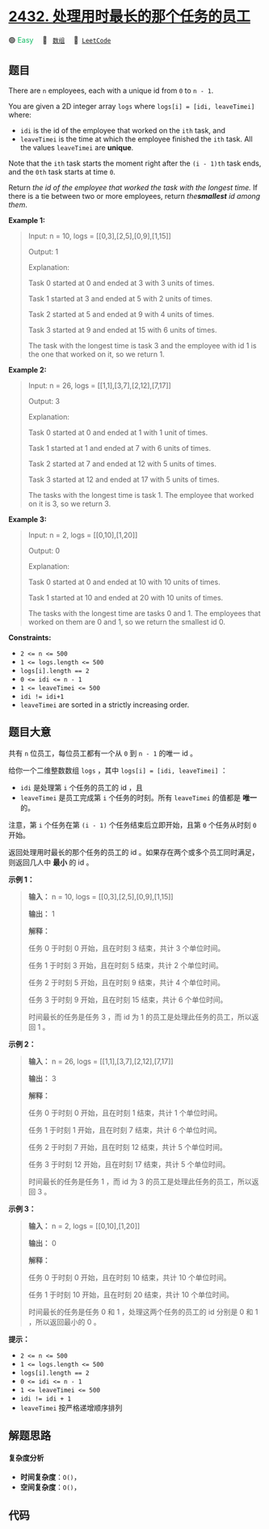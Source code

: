 # [2432. 处理用时最长的那个任务的员工](https://leetcode.com/problems/the-employee-that-worked-on-the-longest-task)

🟢 <font color=#15bd66>Easy</font>&emsp; 🔖&ensp; [`数组`](/outline/tag/array.md)&emsp; 🔗&ensp;[`LeetCode`](https://leetcode.com/problems/the-employee-that-worked-on-the-longest-task)

## 题目

There are `n` employees, each with a unique id from `0` to `n - 1`.

You are given a 2D integer array `logs` where `logs[i] = [idi, leaveTimei]`
where:

  * `idi` is the id of the employee that worked on the `ith` task, and
  * `leaveTimei` is the time at which the employee finished the `ith` task. All the values `leaveTimei` are **unique**.

Note that the `ith` task starts the moment right after the `(i - 1)th` task
ends, and the `0th` task starts at time `0`.

Return _the id of the employee that worked the task with the longest time._ If
there is a tie between two or more employees, return _the**smallest** id among
them_.



**Example 1:**

> Input: n = 10, logs = [[0,3],[2,5],[0,9],[1,15]]
> 
> Output: 1
> 
> Explanation: 
> 
> Task 0 started at 0 and ended at 3 with 3 units of times.
> 
> Task 1 started at 3 and ended at 5 with 2 units of times.
> 
> Task 2 started at 5 and ended at 9 with 4 units of times.
> 
> Task 3 started at 9 and ended at 15 with 6 units of times.
> 
> The task with the longest time is task 3 and the employee with id 1 is the one that worked on it, so we return 1.

**Example 2:**

> Input: n = 26, logs = [[1,1],[3,7],[2,12],[7,17]]
> 
> Output: 3
> 
> Explanation: 
> 
> Task 0 started at 0 and ended at 1 with 1 unit of times.
> 
> Task 1 started at 1 and ended at 7 with 6 units of times.
> 
> Task 2 started at 7 and ended at 12 with 5 units of times.
> 
> Task 3 started at 12 and ended at 17 with 5 units of times.
> 
> The tasks with the longest time is task 1. The employee that worked on it is 3, so we return 3.

**Example 3:**

> Input: n = 2, logs = [[0,10],[1,20]]
> 
> Output: 0
> 
> Explanation: 
> 
> Task 0 started at 0 and ended at 10 with 10 units of times.
> 
> Task 1 started at 10 and ended at 20 with 10 units of times.
> 
> The tasks with the longest time are tasks 0 and 1. The employees that worked on them are 0 and 1, so we return the smallest id 0.

**Constraints:**

  * `2 <= n <= 500`
  * `1 <= logs.length <= 500`
  * `logs[i].length == 2`
  * `0 <= idi <= n - 1`
  * `1 <= leaveTimei <= 500`
  * `idi != idi+1`
  * `leaveTimei` are sorted in a strictly increasing order.


## 题目大意

共有 `n` 位员工，每位员工都有一个从 `0` 到 `n - 1` 的唯一 id 。

给你一个二维整数数组 `logs` ，其中 `logs[i] = [idi, leaveTimei]` ：

  * `idi` 是处理第 `i` 个任务的员工的 id ，且
  * `leaveTimei` 是员工完成第 `i` 个任务的时刻。所有 `leaveTimei` 的值都是 **唯一** 的。

注意，第 `i` 个任务在第 `(i - 1)` 个任务结束后立即开始，且第 `0` 个任务从时刻 `0` 开始。

返回处理用时最长的那个任务的员工的 id 。如果存在两个或多个员工同时满足，则返回几人中 **最小** 的 id 。



**示例 1：**

> 
> 
> 
> 
> 
> **输入：** n = 10, logs = [[0,3],[2,5],[0,9],[1,15]]
> 
> **输出：** 1
> 
> **解释：**
> 
> 任务 0 于时刻 0 开始，且在时刻 3 结束，共计 3 个单位时间。
> 
> 任务 1 于时刻 3 开始，且在时刻 5 结束，共计 2 个单位时间。
> 
> 任务 2 于时刻 5 开始，且在时刻 9 结束，共计 4 个单位时间。
> 
> 任务 3 于时刻 9 开始，且在时刻 15 结束，共计 6 个单位时间。
> 
> 时间最长的任务是任务 3 ，而 id 为 1 的员工是处理此任务的员工，所以返回 1 。
> 
> 

**示例 2：**

> 
> 
> 
> 
> 
> **输入：** n = 26, logs = [[1,1],[3,7],[2,12],[7,17]]
> 
> **输出：** 3
> 
> **解释：**
> 
> 任务 0 于时刻 0 开始，且在时刻 1 结束，共计 1 个单位时间。
> 
> 任务 1 于时刻 1 开始，且在时刻 7 结束，共计 6 个单位时间。
> 
> 任务 2 于时刻 7 开始，且在时刻 12 结束，共计 5 个单位时间。
> 
> 任务 3 于时刻 12 开始，且在时刻 17 结束，共计 5 个单位时间。
> 
> 时间最长的任务是任务 1 ，而 id 为 3 的员工是处理此任务的员工，所以返回 3 。
> 
> 

**示例 3：**

> 
> 
> 
> 
> 
> **输入：** n = 2, logs = [[0,10],[1,20]]
> 
> **输出：** 0
> 
> **解释：**
> 
> 任务 0 于时刻 0 开始，且在时刻 10 结束，共计 10 个单位时间。
> 
> 任务 1 于时刻 10 开始，且在时刻 20 结束，共计 10 个单位时间。
> 
> 时间最长的任务是任务 0 和 1 ，处理这两个任务的员工的 id 分别是 0 和 1 ，所以返回最小的 0 。
> 
> 



**提示：**

  * `2 <= n <= 500`
  * `1 <= logs.length <= 500`
  * `logs[i].length == 2`
  * `0 <= idi <= n - 1`
  * `1 <= leaveTimei <= 500`
  * `idi != idi + 1`
  * `leaveTimei` 按严格递增顺序排列


## 解题思路

#### 复杂度分析

- **时间复杂度**：`O()`，
- **空间复杂度**：`O()`，

## 代码

```javascript

```